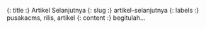 {: title :} Artikel Selanjutnya
{: slug :} artikel-selanjutnya
{: labels :} pusakacms, rilis, artikel
{: content :} begitulah...
